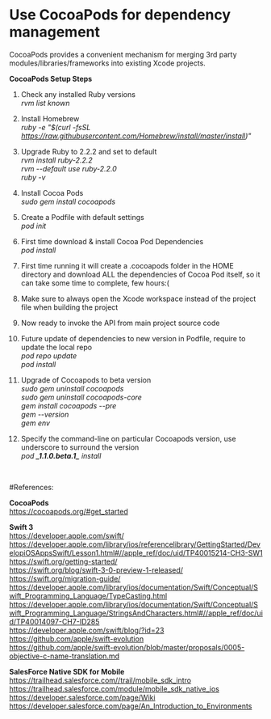# Use CocoaPods for dependency management

CocoaPods provides a convenient mechanism for merging 3rd party modules/libraries/frameworks into existing Xcode projects.

<b>CocoaPods Setup Steps</b>

1. Check any installed Ruby versions <br/> 
<i>rvm list known</i> <br/>

2. Install Homebrew <br/> 
<i>ruby -e "$(curl -fsSL https://raw.githubusercontent.com/Homebrew/install/master/install)"</i> <br/> 

3. Upgrade Ruby to 2.2.2 and set to default <br/>
<i>rvm install ruby-2.2.2</i> <br/>
<i>rvm --default use ruby-2.2.0</i> <br/>
<i>ruby -v</i> <br/>

4. Install Cocoa Pods <br/>
<i>sudo gem install cocoapods</i> <br/>

5. Create a Podfile with default settings <br/>
<i>pod init</i> <br/>

6. First time download & install Cocoa Pod Dependencies <br/>
<i>pod install</i> <br/>

7. First time running it will create a .cocoapods folder in the HOME directory and download ALL the dependencies of Cocoa Pod itself, so it can take some time to complete, few hours:( <br/>

8. Make sure to always open the Xcode workspace instead of the project file when building the project <br/> 

9. Now ready to invoke the API from main project source code <br/>

10. Future update of dependencies to new version in Podfile, require to update the local repo <br/>
<i>pod repo update</i><br/>
<i>pod install</i> <br/>

11. Upgrade of Cocoapods to beta version <br/>
<i>sudo gem uninstall cocoapods</i> <br/>
<i>sudo gem uninstall cocoapods-core</i> <br/>
<i>gem install cocoapods --pre</i> <br/>
<i>gem --version</i> <br/>
<i>gem env</i> <br/>

12. Specify the command-line on particular Cocoapods version, use underscore to surround the version <br/>
<i>pod <b>\_1.1.0.beta.1\_</b> install</i> <br/>

<br/>

#References:

<b>CocoaPods</b> <br/>
https://cocoapods.org/#get_started <br/>

<b>Swift 3</b> <br/>
https://developer.apple.com/swift/ <br/>
https://developer.apple.com/library/ios/referencelibrary/GettingStarted/DevelopiOSAppsSwift/Lesson1.html#//apple_ref/doc/uid/TP40015214-CH3-SW1 <br/>
https://swift.org/getting-started/ <br/>
https://swift.org/blog/swift-3-0-preview-1-released/ <br/>
https://swift.org/migration-guide/ <br/>
https://developer.apple.com/library/ios/documentation/Swift/Conceptual/Swift_Programming_Language/TypeCasting.html <br/>
https://developer.apple.com/library/ios/documentation/Swift/Conceptual/Swift_Programming_Language/StringsAndCharacters.html#//apple_ref/doc/uid/TP40014097-CH7-ID285 <br/>
https://developer.apple.com/swift/blog/?id=23 <br/>
https://github.com/apple/swift-evolution <br/>
https://github.com/apple/swift-evolution/blob/master/proposals/0005-objective-c-name-translation.md <br/>


<b>SalesForce Native SDK for Mobile</b> <br/>
https://trailhead.salesforce.com//trail/mobile_sdk_intro <br/>
https://trailhead.salesforce.com/module/mobile_sdk_native_ios <br/>
https://developer.salesforce.com/page/Wiki <br/>
https://developer.salesforce.com/page/An_Introduction_to_Environments <br/>

<br/>

